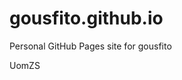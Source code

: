 # gousfito.github.io
Personal GitHub Pages site for gousfito





















































UomZS
